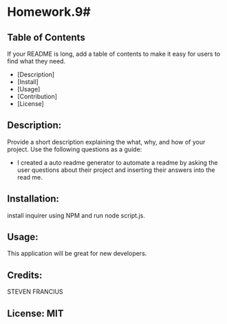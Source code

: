 # Homework.9# <read me >



## Table of Contents 

If your README is long, add a table of contents to make it easy for users to find what they need.

- [Description]  
- [Install]
- [Usage]
- [Contribution]
- [License]

## Description:

Provide a short description explaining the what, why, and how of your project. Use the following questions as a guide:

- I created a auto readme generator to automate a readme by asking the user questions about their project and inserting their answers into the read me. 

## Installation: 

install inquirer using NPM and run node script.js. 

## Usage:  

This application will be great for new developers.


## Credits:  

STEVEN FRANCIUS

## License:  MIT 